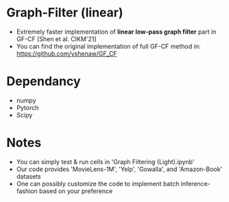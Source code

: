 # Graph-Filter (linear)
* Extremely faster implementation of **linear low-pass graph filter** part in GF-CF [Shen et al. CIKM'21]
* You can find the original implementation of full GF-CF method in: https://github.com/yshenaw/GF_CF


# Dependancy
* numpy
* Pytorch
* Scipy 

# Notes
* You can simply test & run cells in 'Graph Filtering (Light).ipynb'
* Our code provides 'MovieLens-1M', 'Yelp', 'Gowalla', and 'Amazon-Book' datasets
* One can possibly customize the code to implement batch inference-fashion based on your preference

